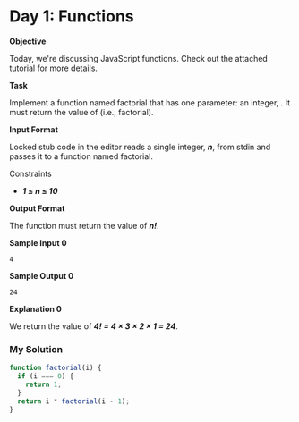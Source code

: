 # Day 1: Functions

**Objective**

Today, we're discussing JavaScript functions. Check out the attached tutorial for more details.

**Task**

Implement a function named factorial that has one parameter: an integer, . It must return the value of (i.e., factorial).

**Input Format**

Locked stub code in the editor reads a single integer, **_n_**, from stdin and passes it to a function named factorial.

Constraints

- **_1 ≤ n ≤ 10_**

**Output Format**

The function must return the value of **_n!_**.

**Sample Input 0**

```
4
```

**Sample Output 0**

```
24
```

**Explanation 0**

We return the value of **_4! = 4 × 3 × 2 × 1 = 24_**.

### My Solution

```javascript
function factorial(i) {
  if (i === 0) {
    return 1;
  }
  return i * factorial(i - 1);
}
```

